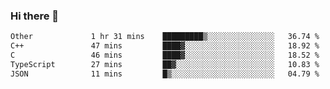 ### Hi there 👋

<!--
**WShiBin/WShiBin** is a ✨ _special_ ✨ repository because its `README.md` (this file) appears on your GitHub profile.

Here are some ideas to get you started:

- 🔭 I’m currently working on ...
- 🌱 I’m currently learning ...
- 👯 I’m looking to collaborate on ...
- 🤔 I’m looking for help with ...
- 💬 Ask me about ...
- 📫 How to reach me: ...
- 😄 Pronouns: ...
- ⚡ Fun fact: ...
-->

<!--START_SECTION:waka-->

```txt
Other             1 hr 31 mins    █████████▒░░░░░░░░░░░░░░░   36.74 %
C++               47 mins         ████▓░░░░░░░░░░░░░░░░░░░░   18.92 %
C                 46 mins         ████▓░░░░░░░░░░░░░░░░░░░░   18.52 %
TypeScript        27 mins         ██▓░░░░░░░░░░░░░░░░░░░░░░   10.83 %
JSON              11 mins         █▒░░░░░░░░░░░░░░░░░░░░░░░   04.79 %
```

<!--END_SECTION:waka-->
